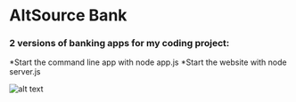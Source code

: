 # AltSource Bank
### 2 versions of banking apps for my coding project:

*Start the command line app with node app.js
*Start the website with node server.js

![alt text](https://static1.squarespace.com/static/553bf035e4b0462c778dfea2/553c3630e4b0bfb5914af0b8/596fab9f2e69cf17df3a903f/1500490759433/?format=1000w)
